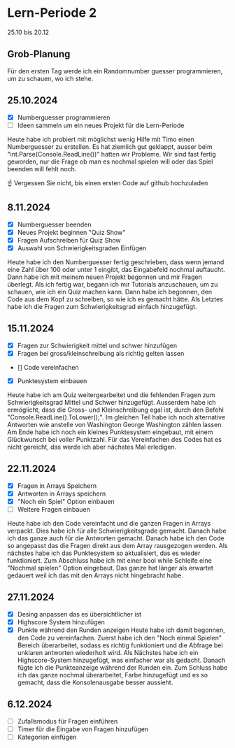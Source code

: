 # Lern-Periode 2

25.10 bis 20.12

## Grob-Planung
Für den ersten Tag werde ich ein Randomnumber guesser programmieren, um zu schauen, wo ich stehe. 

## 25.10.2024

- [x] Numberguesser programmieren
- [ ] Ideen sammeln um ein neues Projekt für die Lern-Periode

Heute habe ich probiert mit möglichst wenig Hilfe mit Timo einen Numberguesser zu erstellen. Es hat ziemlich gut geklappt, ausser beim "int.Parse(Console.ReadLine())" hatten wir Probleme. Wir sind fast fertig geworden, nur die Frage ob man es nochmal spielen will oder das Spiel beenden will fehlt noch.

☝️ Vergessen Sie nicht, bis einen ersten Code auf github hochzuladen

## 8.11.2024

- [x] Numberguesser beenden
- [x] Neues Projekt beginnen "Quiz Show"
- [x] Fragen Aufschreiben für Quiz Show
- [x] Auswahl von Schwierigkeitsgraden Einfügen

Heute habe ich den Numberguesser fertig geschrieben, dass wenn jemand eine Zahl über 100 oder unter 1 eingibt, das Eingabefeld nochmal auftaucht. Dann habe ich mit meinem neuen Projekt begonnen und mir Fragen überlegt. Als ich fertig war, begann ich mir Tutorials anzuschauen, um zu schauen, wie ich ein Quiz machen kann. Dann habe ich begonnen, den Code aus dem Kopf zu schreiben, so wie ich es gemacht hätte. Als Letztes habe ich die Fragen zum Schwierigkeitsgrad einfach hinzugefügt. 

## 15.11.2024
- [X] Fragen zur Schwierigkeit mittel und schwer hinzufügen
- [X] Fragen bei gross/kleinschreibung als richtig gelten lassen
- [] Code vereinfachen
- [X] Punktesystem einbauen
      
Heute habe ich am Quiz weitergearbeitet und die fehlenden Fragen zum Schwierigkeitsgrad Mittel und Schwer hinzugefügt. Ausserdem habe ich ermöglicht, dass die Gross- und Kleinschreibung egal ist, durch den Befehl "Console.ReadLine().ToLower();". Im gleichen Teil habe ich noch alternative Antworten wie anstelle von Washington George Washington zählen lassen. Am Ende habe ich noch ein kleines Punktesystem eingebaut, mit einem Glückwunsch bei voller Punktzahl. Für das Vereinfachen des Codes hat es nicht gereicht, das werde ich aber nächstes Mal erledigen.

## 22.11.2024
- [x] Fragen in Arrays Speichern
- [x] Antworten in Arrays speichern
- [x] "Noch ein Spiel" Option einbauen
- [ ] Weitere Fragen einbauen

Heute habe ich den Code vereinfacht und die ganzen Fragen in Arrays verpackt. Dies habe ich für alle Schwierigkeitsgrade gemacht. Danach habe ich das ganze auch für die Antworten gemacht. Danach habe ich den Code so angepasst das die Fragen direkt aus dem Array rausgezogen werden. Als nächstes habe ich das Punktesystem so aktualisiert, das es wieder funktioniert. Zum Abschluss habe ich mit einer bool while Schleife eine "Nochmal spielen" Option eingebaut. Das ganze hat länger als erwartet gedauert weil ich das mit den Arrays nicht hingebracht habe.

## 27.11.2024
- [X] Desing anpassen das es übersichtlicher ist
- [X] Highscore System hinzufügen
- [X] Punkte während den Runden anzeigen
Heute habe ich damit begonnen, den Code zu vereinfachen. Zuerst habe ich den "Noch einmal Spielen" Bereich überarbeitet, sodass es richtig funktioniert und die Abfrage bei unklaren antworten wiederholt wird. Als Nächstes habe ich ein Highscore-System hinzugefügt, was einfacher war als gedacht. Danach fügte ich die Punkteanzeige während der Runden ein. Zum Schluss habe ich das ganze nochmal überarbeitet, Farbe hinzugefügt und es so gemacht, dass die Konsolenausgabe besser aussieht.

## 6.12.2024
- [ ] Zufallsmodus für Fragen einführen
- [ ] Timer für die Eingabe von Fragen hinzufügen
- [ ] Kategorien einfügen
